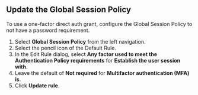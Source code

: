 ## Update the Global Session Policy

To use a one-factor direct auth grant, configure the Global Session Policy to not have a password requirement.

1. Select **Global Session Policy** from the left navigation.
1. Select the pencil icon of the Default Rule.
1. In the Edit Rule dialog, select **Any factor used to meet the Authentication Policy requirements** for **Establish the user session with**.
1. Leave the default of **Not required** for **Multifactor authentication (MFA) is**.
1. Click **Update rule**.
